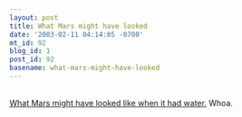 ```yaml
---
layout: post
title: What Mars might have looked
date: '2003-02-11 04:14:05 -0700'
mt_id: 92
blog_id: 1
post_id: 92
basename: what-mars-might-have-looked
---
```

<br /><a href="http://www.spaceref.com/tools/vi.html?id=167&amp;cat=mars&amp;imgs=mediumimage">What Mars might have looked like when it had water.</a> Whoa.<br /><br /><br />
